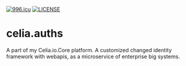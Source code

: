 [![996.icu](https://img.shields.io/badge/link-996.icu-red.svg)](https://996.icu)
[![LICENSE](https://img.shields.io/badge/license-Anti%20996-blue.svg)](https://github.com/996icu/996.ICU/blob/master/LICENSE)
# celia.auths
A part of my Celia.io.Core platform. 
A customized changed identity framework with webapis, as a microservice of enterprise big systems. 
